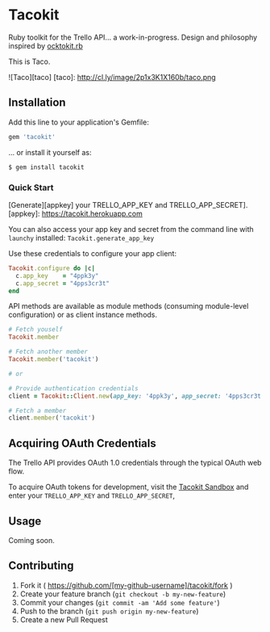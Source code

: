 # Tacokit

Ruby toolkit for the Trello API... a work-in-progress. Design and philosophy
inspired by [ocktokit.rb](https://github.com/ocktokit/ocktokit.rb)

This is Taco.

![Taco][taco]
[taco]: http://cl.ly/image/2p1x3K1X160b/taco.png

## Installation

Add this line to your application's Gemfile:

```ruby
gem 'tacokit'
```

... or install it yourself as:

    $ gem install tacokit

### Quick Start

[Generate][appkey] your TRELLO_APP_KEY and TRELLO_APP_SECRET].
[appkey]: https://tacokit.herokuapp.com

You can also access your app key and secret from the command line with
`launchy` installed: `Tacokit.generate_app_key`

Use these credentials to configure your app client:

```ruby
Tacokit.configure do |c|
  c.app_key    = "4ppk3y"
  c.app_secret = "4pps3cr3t"
end
```

API methods are available as module methods (consuming module-level
configuration) or as client instance methods.

```ruby
# Fetch youself
Tacokit.member

# Fetch another member
Tacokit.member('tacokit')

# or

# Provide authentication credentials
client = Tacokit::Client.new(app_key: '4ppk3y', app_secret: '4pps3cr3t!')

# Fetch a member
client.member('tacokit')
```
## Acquiring OAuth Credentials

The Trello API provides OAuth 1.0 credentials through the typical OAuth web
flow.

To acquire OAuth tokens for development, visit the [Tacokit
Sandbox](sandbox) and enter your `TRELLO_APP_KEY` and `TRELLO_APP_SECRET`,

[sandbox]: https://tacokit.herokuapp.com

## Usage

Coming soon.

## Contributing

1. Fork it ( https://github.com/[my-github-username]/tacokit/fork )
2. Create your feature branch (`git checkout -b my-new-feature`)
3. Commit your changes (`git commit -am 'Add some feature'`)
4. Push to the branch (`git push origin my-new-feature`)
5. Create a new Pull Request
